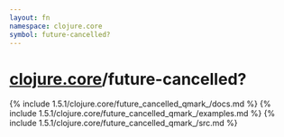 ```yaml
---
layout: fn
namespace: clojure.core
symbol: future-cancelled?
---
```


# [clojure.core](../)/future-cancelled?

{% include 1.5.1/clojure.core/future_cancelled_qmark_/docs.md %}
{% include 1.5.1/clojure.core/future_cancelled_qmark_/examples.md %}
{% include 1.5.1/clojure.core/future_cancelled_qmark_/src.md %}

